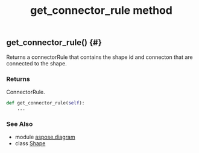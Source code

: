 ﻿---
title: get_connector_rule method
second_title: Aspose.Diagram for Python via .NET API References
description: 
type: docs
weight: 80
url: /python-net/aspose.diagram/shape/get_connector_rule/
is_root: false
---

## get_connector_rule() {#}

Returns a connectorRule that contains the shape id and connecton that are connected to the shape.

### Returns 


ConnectorRule.


```python
def get_connector_rule(self):
    ...
```





### See Also
* module [aspose.diagram](../../)
* class [Shape](/diagram/python-net/aspose.diagram/shape)
